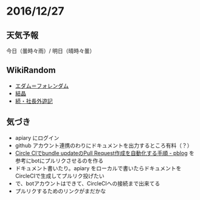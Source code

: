 # 2016/12/27

## 天気予報

今日（曇時々雨）/ 明日（晴時々曇）

## WikiRandom

* [エダム＝フォレンダム](https://ja.wikipedia.org/wiki/%E3%82%A8%E3%83%80%E3%83%A0%EF%BC%9D%E3%83%95%E3%82%A9%E3%83%AC%E3%83%B3%E3%83%80%E3%83%A0)
* [結晶](https://ja.wikipedia.org/wiki/%E7%B5%90%E6%99%B6)
* [続・社長外遊記](https://ja.wikipedia.org/wiki/%E7%B6%9A%E3%83%BB%E7%A4%BE%E9%95%B7%E5%A4%96%E9%81%8A%E8%A8%98)

## 気づき

* apiary にログイン
* github アカウント連携のわりにドキュメントを出力するところ有料（？）
* [Circle CIでbundle updateのPull Request作成を自動化する手順 - pblog](http://ppworks.hatenablog.jp/entry/2015/12/23/214644) を参考にbotにプルリクさせるのを作る
* ドキュメント書いたり。apiary をローカルで書いたらドキュメントをCircleCIで生成してプルリク投げたい
* で、botアカウントはできて、CircleCIへの接続まで出来てる
* プルリクするためのリンクがまだかな
